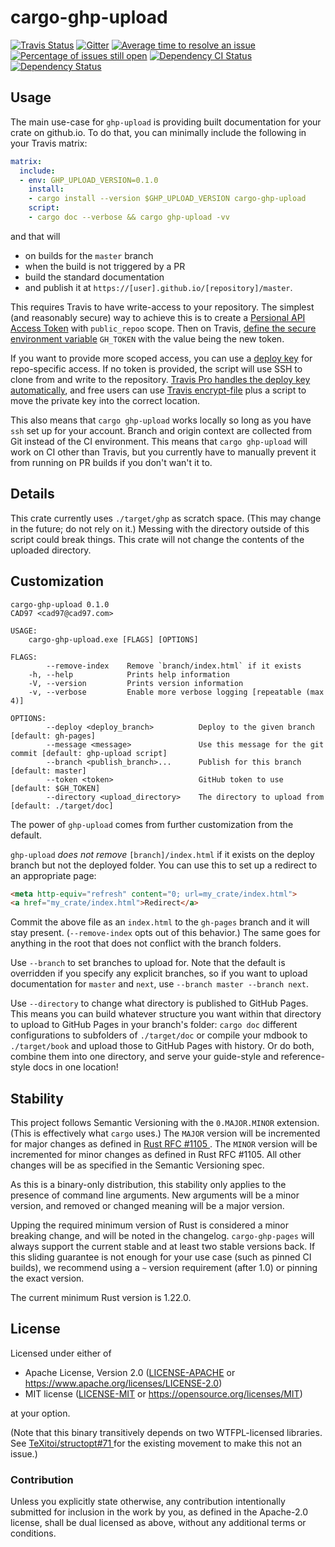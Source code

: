 # cargo-ghp-upload
[![Travis Status](https://travis-ci.org/crate-ci/example-base.svg?branch=master)](https://travis-ci.org/crate-ci/cargo-ghp-upload)
[![Gitter](https://badges.gitter.im/Join%20Chat.svg)](https://gitter.im/crate-ci/general)
[![Average time to resolve an issue](http://isitmaintained.com/badge/resolution/crate-ci/cargo-ghp-upload.svg)](http://isitmaintained.com/project/crate-ci/cargo-ghp-upload "Average time to resolve an issue")
[![Percentage of issues still open](http://isitmaintained.com/badge/open/crate-ci/cargo-ghp-upload.svg)](http://isitmaintained.com/project/crate-ci/cargo-ghp-upload "Percentage of issues still open")
[![Dependency CI Status](https://dependencyci.com/github/crate-ci/example-base/badge)](https://dependencyci.com/github/crate-ci/cargo-ghp-upload)
[![Dependency Status](https://deps.rs/repo/github/crate-ci/cargo-ghp-upload/status.svg)](https://deps.rs/repo/github/crate-ci/cargo-ghp-upload)

## Usage

The main use-case for `ghp-upload` is providing built documentation for your crate on github.io.
To do that, you can minimally include the following in your Travis matrix:

```yaml
matrix:
  include:
  - env: GHP_UPLOAD_VERSION=0.1.0
    install:
    - cargo install --version $GHP_UPLOAD_VERSION cargo-ghp-upload
    script:
    - cargo doc --verbose && cargo ghp-upload -vv
```

and that will

- on builds for the `master` branch
- when the build is not triggered by a PR
- build the standard documentation
- and publish it at `https://[user].github.io/[repository]/master`.

This requires Travis to have write-access to your repository. The simplest (and reasonably secure) way to achieve this
is to create a [Persional API Access Token](https://github.com/blog/1509-personal-api-tokens) with `public_repoo` scope.
Then on Travis, [define the secure environment variable](https://docs.travis-ci.com/user/environment-variables/#Defining-Variables-in-Repository-Settings)
`GH_TOKEN` with the value being the new token.

If you want to provide more scoped access, you can use a [deploy key](https://github.com/blog/2024-read-only-deploy-keys)
for repo-specific access. If no token is provided, the script will use SSH to clone from and write to the repository.
[Travis Pro handles the deploy key automatically](https://blog.travis-ci.com/2012-07-26-travis-pro-update-deploy-keys),
and free users can use [Travis encrypt-file](https://docs.travis-ci.com/user/encrypting-files/) plus a script to move
the private key into the correct location.

This also means that `cargo ghp-upload` works locally so long as you have `ssh` set up for your account. Branch and
origin context are collected from Git instead of the CI environment. This means that `cargo ghp-upload` will work on CI
other than Travis, but you currently have to manually prevent it from running on PR builds if you don't wan't it to.

## Details

This crate currently uses `./target/ghp` as scratch space. (This may change in the future; do not rely on it.)
Messing with the directory outside of this script could break things.
This crate will not change the contents of the uploaded directory.

## Customization

```
cargo-ghp-upload 0.1.0
CAD97 <cad97@cad97.com>

USAGE:
    cargo-ghp-upload.exe [FLAGS] [OPTIONS]

FLAGS:
        --remove-index    Remove `branch/index.html` if it exists
    -h, --help            Prints help information
    -V, --version         Prints version information
    -v, --verbose         Enable more verbose logging [repeatable (max 4)]

OPTIONS:
        --deploy <deploy_branch>          Deploy to the given branch [default: gh-pages]
        --message <message>               Use this message for the git commit [default: ghp-upload script]
        --branch <publish_branch>...      Publish for this branch [default: master]
        --token <token>                   GitHub token to use [default: $GH_TOKEN]
        --directory <upload_directory>    The directory to upload from [default: ./target/doc]
```

The power of `ghp-upload` comes from further customization from the default.

`ghp-upload` _does not remove_ `[branch]/index.html` if it exists on the deploy branch but not the deployed folder.
You can use this to set up a redirect to an appropriate page:

```html
<meta http-equiv="refresh" content="0; url=my_crate/index.html">
<a href="my_crate/index.html">Redirect</a>
```

Commit the above file as an `index.html` to the `gh-pages` branch and it will stay present. (`--remove-index` opts out
of this behavior.) The same goes for anything in the root that does not conflict with the branch folders.

Use `--branch` to set branches to upload for. Note that the default is overridden if you specify any explicit branches,
so if you want to upload documentation for `master` and `next`, use `--branch master --branch next`.

Use `--directory` to change what directory is published to GitHub Pages. This means you can build whatever structure you
want within that directory to upload to GitHub Pages in your branch's folder: `cargo doc` different configurations to
subfolders of `./target/doc` or compile your mdbook to `./target/book` and upload those to GitHub Pages with history.
Or do both, combine them into one directory, and serve your guide-style and reference-style docs in one location!

## Stability

This project follows Semantic Versioning with the `0.MAJOR.MINOR` extension. (This is effectively what `cargo` uses.)
The `MAJOR` version will be incremented for major changes as defined in [Rust RFC #1105
](https://rust-lang.github.io/rfcs/1105-api-evolution.html). The `MINOR` version will be incremented for minor changes
as defined in Rust RFC #1105. All other changes will be as specified in the Semantic Versioning spec.

As this is a binary-only distribution, this stability only applies to the presence of command line arguments.
New arguments will be a minor version, and removed or changed meaning will be a major version.

Upping the required minimum version of Rust is considered a minor breaking change, and will be noted in the changelog.
`cargo-ghp-pages` will always support the current stable and at least two stable versions back.
If this sliding guarantee is not enough for your use case (such as pinned CI builds),
we recommend using a `~` version requirement (after 1.0) or pinning the exact version.

The current minimum Rust version is 1.22.0.

## License

Licensed under either of

- Apache License, Version 2.0 ([LICENSE-APACHE](LICENSE-APACHE) or <https://www.apache.org/licenses/LICENSE-2.0>)
- MIT license ([LICENSE-MIT](LICENSE-MIT) or <https://opensource.org/licenses/MIT>)

at your option.

(Note that this binary transitively depends on two WTFPL-licensed libraries. See [TeXitoi/structopt#71
](https://github.com/TeXitoi/structopt/pull/71) for the existing movement to make this not an issue.)

### Contribution

Unless you explicitly state otherwise, any contribution intentionally submitted
for inclusion in the work by you, as defined in the Apache-2.0 license, shall be
dual licensed as above, without any additional terms or conditions.
